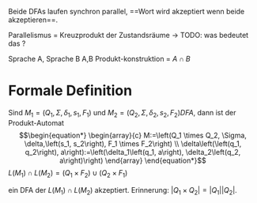 Beide DFAs laufen synchron parallel, ==Wort wird akzeptiert wenn beide akzeptieren==.

Parallelismus = Kreuzprodukt der Zustandsräume
-> TODO: was bedeutet das ?


Sprache A, Sprache B
A,B Produkt-konstruktion = $A \cap B$



# Formale Definition
Sind $M_1=\left(Q_1, \Sigma, \delta_1, s_1, F_1\right)$ und $M_2=\left(Q_2, \Sigma, \delta_2, s_2, F_2\right) D F A$, dann ist der Produkt-Automat
$$\begin{equation*}
\begin{array}{c}
M:=\left(Q_1 \times Q_2, \Sigma, \delta,\left(s_1, s_2\right), F_1 \times F_2\right) \\
\delta\left(\left(q_1, q_2\right), a\right):=\left(\delta_1\left(q_1, a\right), \delta_2\left(q_2, a\right)\right)
\end{array}
\end{equation*}$$
$L\left(M_1\right) \cap L\left(M_2\right)= (Q_1 \times F_{2} )\cup (Q_2 \times F_{1} )$


ein DFA der $L\left(M_1\right) \cap L\left(M_2\right)$ akzeptiert.
Erinnerung: $\left|Q_1 \times Q_2\right|=\left|Q_1\right|\left|Q_2\right|$.

